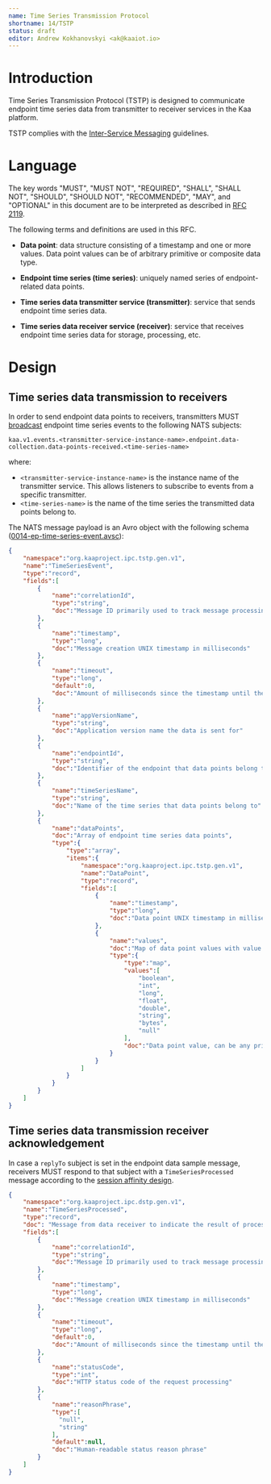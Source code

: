 ```yaml
---
name: Time Series Transmission Protocol
shortname: 14/TSTP
status: draft
editor: Andrew Kokhanovskyi <ak@kaaiot.io>
---
```


<!-- toc -->


# Introduction

Time Series Transmission Protocol (TSTP) is designed to communicate endpoint time series data from transmitter to receiver services in the Kaa platform.

TSTP complies with the [Inter-Service Messaging](/0003/README.md) guidelines.


# Language

The key words "MUST", "MUST NOT", "REQUIRED", "SHALL", "SHALL NOT", "SHOULD", "SHOULD NOT", "RECOMMENDED", "MAY", and "OPTIONAL" in this document are to be interpreted as described in [RFC 2119](https://tools.ietf.org/html/rfc2119).

The following terms and definitions are used in this RFC.

- **Data point**: data structure consisting of a timestamp and one or more values.
Data point values can be of arbitrary primitive or composite data type.

- **Endpoint time series (time series)**: uniquely named series of endpoint-related data points.

- **Time series data transmitter service (transmitter)**: service that sends endpoint time series data.

- **Time series data receiver service (receiver)**: service that receives endpoint time series data for storage, processing, etc.


# Design

## Time series data transmission to receivers

In order to send endpoint data points to receivers, transmitters MUST [broadcast](/0003/README.md#broadcast-messaging) endpoint time series events to the following NATS subjects:
```
kaa.v1.events.<transmitter-service-instance-name>.endpoint.data-collection.data-points-received.<time-series-name>
```

where:
- `<transmitter-service-instance-name>` is the instance name of the transmitter service.
This allows listeners to subscribe to events from a specific transmitter.
- `<time-series-name>` is the name of the time series the transmitted data points belong to.

The NATS message payload is an Avro object with the following schema ([0014-ep-time-series-event.avsc](./0014-ep-time-series-event.avsc)):

```json
{
    "namespace":"org.kaaproject.ipc.tstp.gen.v1",
    "name":"TimeSeriesEvent",
    "type":"record",
    "fields":[
        {
            "name":"correlationId",
            "type":"string",
            "doc":"Message ID primarily used to track message processing across services"
        },
        {
            "name":"timestamp",
            "type":"long",
            "doc":"Message creation UNIX timestamp in milliseconds"
        },
        {
            "name":"timeout",
            "type":"long",
            "default":0,
            "doc":"Amount of milliseconds since the timestamp until the message expires. Value of 0 is reserved to indicate no expiration."
        },
        {
            "name":"appVersionName",
            "type":"string",
            "doc":"Application version name the data is sent for"
        },
        {
            "name":"endpointId",
            "type":"string",
            "doc":"Identifier of the endpoint that data points belong to"
        },
        {
            "name":"timeSeriesName",
            "type":"string",
            "doc":"Name of the time series that data points belong to"
        },
        {
            "name":"dataPoints",
            "doc":"Array of endpoint time series data points",
            "type":{
                "type":"array",
                "items":{
                    "namespace":"org.kaaproject.ipc.tstp.gen.v1",
                    "name":"DataPoint",
                    "type":"record",
                    "fields":[
                        {
                            "name":"timestamp",
                            "type":"long",
                            "doc":"Data point UNIX timestamp in milliseconds"
                        },
                        {
                            "name":"values",
                            "doc":"Map of data point values with value names represented as map keys.",
                            "type":{
                                "type":"map",
                                "values":[
                                    "boolean",
                                    "int",
                                    "long",
                                    "float",
                                    "double",
                                    "string",
                                    "bytes",
                                    "null"
                                ],
                                "doc":"Data point value, can be any primitive or composite type. In case of a composite type, value should be encoded into string or bytes."
                            }
                        }
                    ]
                }
            }
        }
    ]
}
```

## Time series data transmission receiver acknowledgement

In case a `replyTo` subject is set in the endpoint data sample message, receivers MUST respond to that subject with a `TimeSeriesProcessed` message according to the [session affinity design](/0003/README.md#session-affinity).

```json
{
    "namespace":"org.kaaproject.ipc.dstp.gen.v1",
    "name":"TimeSeriesProcessed",
    "type":"record",
    "doc": "Message from data receiver to indicate the result of processing time series event",
    "fields":[
        {
            "name":"correlationId",
            "type":"string",
            "doc":"Message ID primarily used to track message processing across services"
        },
        {
            "name":"timestamp",
            "type":"long",
            "doc":"Message creation UNIX timestamp in milliseconds"
        },
        {
            "name":"timeout",
            "type":"long",
            "default":0,
            "doc":"Amount of milliseconds since the timestamp until the message expires. Value of 0 is reserved to indicate no expiration."
        },
        {
            "name":"statusCode",
            "type":"int",
            "doc":"HTTP status code of the request processing"
        },
        {
            "name":"reasonPhrase",
            "type":[
              "null",
              "string"
            ],
            "default":null,
            "doc":"Human-readable status reason phrase"
        }
    ]
}
```
